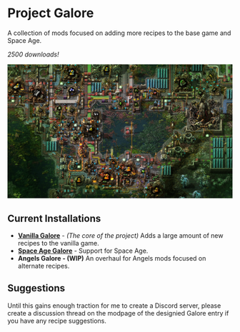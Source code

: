 # Project Galore

A collection of mods focused on adding more recipes to the base game and Space Age.

_2500 downloads!_

![gleba](.media/gleba_galore.png)

## Current Installations

-   **[Vanilla Galore](https://mods.factorio.com/mod/vanilla_galore_continued)** - _(The core of the project)_ Adds a large amount of new recipes to the vanilla game.
-   **[Space Age Galore](https://mods.factorio.com/mod/space_age_galore)** - Support for Space Age.
-   **Angels Galore - (WIP)** An overhaul for Angels mods focused on alternate recipes.

## Suggestions

Until this gains enough traction for me to create a Discord server, please create a discussion thread on the modpage of the designied Galore entry if you have any recipe suggestions.
